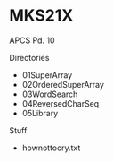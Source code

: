 # MKS21X

APCS Pd. 10

Directories
  - 01SuperArray
  - 02OrderedSuperArray
  - 03WordSearch
  - 04ReversedCharSeq
  - 05Library

Stuff 
  - hownottocry.txt

